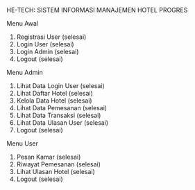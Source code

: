 HE-TECH: SISTEM INFORMASI MANAJEMEN HOTEL
PROGRES

Menu Awal

1.	Registrasi User (selesai)
2.	Login User (selesai)
3.	Login Admin (selesai)
4.	Logout (selesai)
   
Menu Admin

1.	Lihat Data Login User (selesai)
2.	Lihat Daftar Hotel (selesai)
3.	Kelola Data Hotel (selesai)
4.	Lihat Data Pemesanan (selesai)
5.	Lihat Data Transaksi (selesai)
6.	Lihat Data Ulasan User (selesai)
7.	Logout (selesai)
   
Menu User

1.	Pesan Kamar (selesai)
2.	Riwayat Pemesanan (selesai)
3.	Lihat Ulasan Hotel (selesai)
4.	Logout (selesai)
